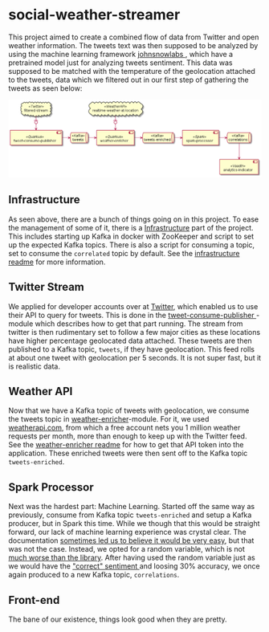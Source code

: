 # social-weather-streamer

This project aimed to create a combined flow of data from Twitter and open weather information.
The tweets text was then supposed to be analyzed by using the machine learning framework [ johnsnowlabs ]( https://johnsnowlabs.com ),
which have a pretrained model just for analyzing tweets sentiment.
This data was supposed to be matched with the temperature of the geolocation attached to the tweets,
data which we filtered out in our first step of gathering the tweets as seen below:

![alt text](./architecture.png "architecture")

## Infrastructure

As seen above, there are a bunch of things going on in this project.
To ease the management of some of it, there is a [Infrastructure](./infrastructure/README.md) part of the project.
This includes starting up Kafka in docker with ZooKeeper and script to set up the expected Kafka topics.
There is also a script for consuming a topic, set to consume the `correlated` topic by default.
See the [infrastructure readme](./infrastructure/README.md) for more information.

## Twitter Stream

We applied for developer accounts over at [Twitter](https://twitter.com), which enabled us to use their API to query for tweets.
This is done in the [ tweet-consume-publisher ](./tweet-consume-publisher/README.md)-module which describes how to get that part running.
The stream from twitter is then rudimentary set to follow a few major cities as these locations have higher percentage geolocated data attached.
These tweets are then published to a Kafka topic, `tweets`, if they have geolocation.
This feed rolls at about one tweet with geolocation per 5 seconds.
It is not super fast, but it is realistic data.


## Weather API

Now that we have a Kafka topic of tweets with geolocation, we consume the tweets topic in [weather-enricher](./weather-enricher/README.md)-module.
For it, we used [weatherapi.com](https://www.weatherapi.com/), from which a free account nets you 1 million weather requests per month,
more than enough to keep up with the Twitter feed.
See the [weather-enricher readme](./weather-enricher/README.md) for how to get that API token into the application.
These enriched tweets were then sent off to the Kafka topic `tweets-enriched`.


## Spark Processor

Next was the hardest part:
Machine Learning.
Started off the same way as previously, consume from Kafka topic `tweets-enriched` and setup a Kafka producer, but in Spark this time.
While we though that this would be straight forward, our lack of machine learning experience was crystal clear.
The documentation [sometimes led us to believe it would be very easy](https://nlp.johnsnowlabs.com/2021/01/18/analyze_sentimentdl_use_twitter_en.html),
but that was not the case.
Instead, we opted for a random variable, which is not [much worse than the library](https://github.com/felix-seifert/social-weather-streamer/pull/11).
After having used the random variable just as we would have the [ "correct" sentiment ](https://nlp.johnsnowlabs.com/2021/01/18/sentimentdl_use_twitter_en.html#benchmarking)
and loosing 30% accuracy, we once again produced to a new Kafka topic, `correlations`.


## Front-end

The bane of our existence, things look good when they are pretty.



